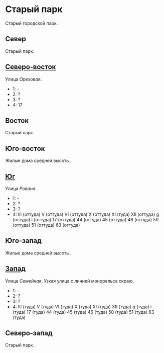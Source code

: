 # Старый парк

Старый городской парк.

## Север

Старый парк.

## [Северо-восток](./530080.md)

Улица *Ореховая*.

* 1:    -
* 2:    ?
* 3:    ?
* 4:    17

## Восток

Старый парк.

## Юго-восток

Жилые дома средней высоты.

## [Юг](./525090.md)

Улица *Рована*.

* 1:    -
* 2:    ?
* 3:    ?
* 4:    III (оттуда)    V (оттуда)  VI (оттуда) X (оттуда)  XI (туда)
        XII (оттуда)    g (оттуда)  i (оттуда)
        17 (оттуда) 44 (оттуда) 45 (оттуда) 46 (оттуда) 50 (оттуда)
        51 (оттуда) 63 (оттуда)

## Юго-запад

Жилые дома средней высоты.

## [Запад](./520085.md)

Улица *Семейная*.
Узкая улица с линией монорельса скраю.

* 1:    -
* 2:    ?
* 3:    ?
* 4:    III (туда)  V (туда)    VI (туда)   X (туда)    XI (туда)
        XII (туда)  g (туда)    i (туда)
        17 (туда)   44 (туда)   45 (туда)   46 (туда)   50 (туда)
        51 (туда)   63 (туда)

## Северо-запад

Старый парк.
